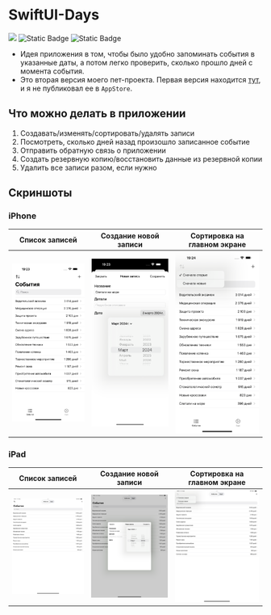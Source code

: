# SwiftUI-Days
<a href="https://www.emergetools.com/app/example/ios/com.oleg991.SwiftUI-Days/manual?utm_campaign=badge-data"><img src="https://img.shields.io/badge/dynamic/json?url=https%3A%2F%2Fwww.emergetools.com%2Fapi%2Fv2%2Fpublic_new_build%3FexampleId%3Dcom.oleg991.SwiftUI-Days%26platform%3Dios%26badgeOption%3Dversion_and_max_install_size%26buildType%3Dmanual&query=$.badgeMetadata&label=Days&logo=apple&color=F1C40F" /></a>
<img alt="Static Badge" src="https://img.shields.io/badge/Swift_Version-6.0-orange">
<img alt="Static Badge" src="https://img.shields.io/badge/iOS_Version-17-blue">

- Идея приложения в том, чтобы было удобно запоминать события в указанные даты, а потом легко проверить, сколько прошло дней с момента события.
- Это вторая версия моего пет-проекта. Первая версия находится [тут](https://github.com/easydev991/Days), и я не публиковал ее в `AppStore`.

## Что можно делать в приложении
1. Создавать/изменять/сортировать/удалять записи
2. Посмотреть, сколько дней назад произошло записанное событие
3. Отправить обратную связь о приложении
4. Создать резервную копию/восстановить данные из резервной копии
5. Удалить все записи разом, если нужно

## Скриншоты  
### iPhone
| Список записей | Создание новой записи | Сортировка на главном экране |
| --- | --- | --- |
| <img src="./fastlane/screenshots/ru/iPhone 16 Pro Max-1-demoList.png"> | <img src="./fastlane/screenshots/ru/iPhone 16 Pro Max-2-chooseDate.png"> | <img src="./fastlane/screenshots/ru/iPhone 16 Pro Max-3-sortByDate.png"> |

### iPad
| Список записей | Создание новой записи | Сортировка на главном экране |
| --- | --- | --- |
| <img src="./fastlane/screenshots/ru/iPad Pro 13-inch (M4)-1-demoList.png"> | <img src="./fastlane/screenshots/ru/iPad Pro 13-inch (M4)-2-chooseDate.png"> | <img src="./fastlane/screenshots/ru/iPad Pro 13-inch (M4)-3-sortByDate.png"> |
